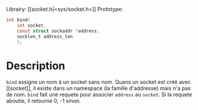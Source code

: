 Librairy: [[socket.h|<sys/socket.h>]]
Prototype: 
```C
int bind(
	int socket,
	const struct sockaddr *address,
    socklen_t address_len
    );
```
# Description
`bind` assigne un nom à un socket sans nom.
Quans un socket est créé avec [[socket]], il existe dans un namespace (la famille d'addresse) mais n'a pas de nom.
`bind` fait une requete pour associer `address` au `socket`. Si la requete aboutie, il retourne 0, -1 sinon.